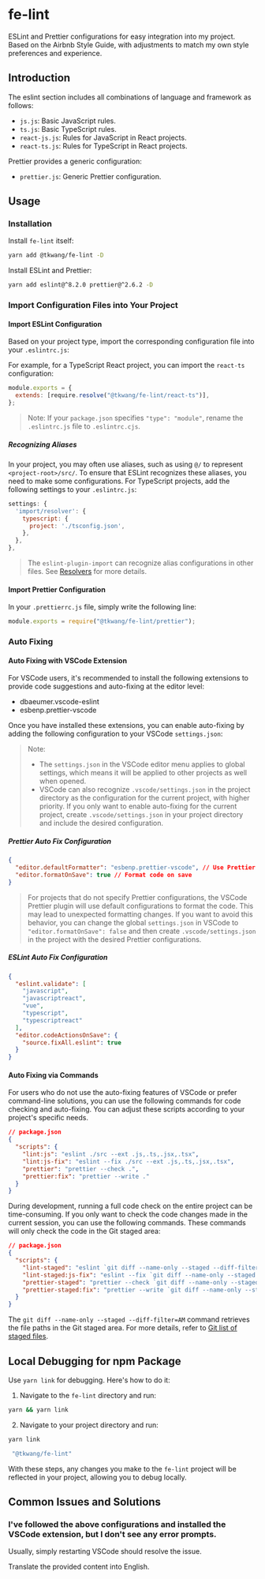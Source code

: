 # fe-lint

ESLint and Prettier configurations for easy integration into my project.
Based on the Airbnb Style Guide, with adjustments to match my own style preferences and experience.

## Introduction

The eslint section includes all combinations of language and framework as follows:

- `js.js`: Basic JavaScript rules.
- `ts.js`: Basic TypeScript rules.
- `react-js.js`: Rules for JavaScript in React projects.
- `react-ts.js`: Rules for TypeScript in React projects.

Prettier provides a generic configuration:

- `prettier.js`: Generic Prettier configuration.

## Usage

### Installation

Install `fe-lint` itself:

```bash
yarn add @tkwang/fe-lint -D
```

Install ESLint and Prettier:

```bash
yarn add eslint@^8.2.0 prettier@^2.6.2 -D
```

### Import Configuration Files into Your Project

#### Import ESLint Configuration

Based on your project type, import the corresponding configuration file into your `.eslintrc.js`:

For example, for a TypeScript React project, you can import the `react-ts` configuration:

```js
module.exports = {
  extends: [require.resolve("@tkwang/fe-lint/react-ts")],
};
```

> Note: If your `package.json` specifies `"type": "module"`, rename the `.eslintrc.js` file to `.eslintrc.cjs`.

##### Recognizing Aliases

In your project, you may often use aliases, such as using `@/` to represent `<project-root>/src/`. To ensure that ESLint recognizes these aliases, you need to make some configurations. For TypeScript projects, add the following settings to your `.eslintrc.js`:

```js
settings: {
  'import/resolver': {
    typescript: {
      project: './tsconfig.json',
    },
  },
},
```

> The `eslint-plugin-import` can recognize alias configurations in other files. See [Resolvers](https://github.com/benmosher/eslint-plugin-import/wiki/Resolvers) for more details.

#### Import Prettier Configuration

In your `.prettierrc.js` file, simply write the following line:

```js
module.exports = require("@tkwang/fe-lint/prettier");
```

### Auto Fixing

#### Auto Fixing with VSCode Extension

For VSCode users, it's recommended to install the following extensions to provide code suggestions and auto-fixing at the editor level:

- dbaeumer.vscode-eslint
- esbenp.prettier-vscode

Once you have installed these extensions, you can enable auto-fixing by adding the following configuration to your VSCode `settings.json`:

> Note:
>
> - The `settings.json` in the VSCode editor menu applies to global settings, which means it will be applied to other projects as well when opened.
> - VSCode can also recognize `.vscode/settings.json` in the project directory as the configuration for the current project, with higher priority. If you only want to enable auto-fixing for the current project, create `.vscode/settings.json` in your project directory and include the desired configuration.

##### Prettier Auto Fix Configuration

```json
{
  "editor.defaultFormatter": "esbenp.prettier-vscode", // Use Prettier as the default code formatter
  "editor.formatOnSave": true // Format code on save
}
```

> For projects that do not specify Prettier configurations, the VSCode Prettier plugin will use default configurations to format the code. This may lead to unexpected formatting changes. If you want to avoid this behavior, you can change the global `settings.json` in VSCode to `"editor.formatOnSave": false` and then create `.vscode/settings.json` in the project with the desired Prettier configurations.

##### ESLint Auto Fix Configuration

```json
{
  "eslint.validate": [
    "javascript",
    "javascriptreact",
    "vue",
    "typescript",
    "typescriptreact"
  ],
  "editor.codeActionsOnSave": {
    "source.fixAll.eslint": true
  }
}
```

#### Auto Fixing via Commands

For users who do not use the auto-fixing features of VSCode or prefer command-line solutions, you can use the following commands for code checking and auto-fixing. You can adjust these scripts according to your project's specific needs.

```json
// package.json
{
  "scripts": {
    "lint:js": "eslint ./src --ext .js,.ts,.jsx,.tsx",
    "lint:js-fix": "eslint --fix ./src --ext .js,.ts,.jsx,.tsx",
    "prettier": "prettier --check .",
    "prettier:fix": "prettier --write ."
  }
}
```

During development, running a full code check on the entire project can be time-consuming. If you only want to check the code changes made in the current session, you can use the following commands. These commands will only check the code in the Git staged area:

```json
// package.json
{
  "scripts": {
    "lint-staged": "eslint `git diff --name-only --staged --diff-filter=AM`",
    "lint-staged:js-fix": "eslint --fix `git diff --name-only --staged --diff-filter=AM`",
    "prettier-staged": "prettier --check `git diff --name-only --staged --diff-filter=AM`",
    "prettier-staged:fix": "prettier --write `git diff --name-only --staged --diff-filter=AM`"
  }
}
```

The `git diff --name-only --staged --diff-filter=AM` command retrieves the file paths in the Git staged area. For more details, refer to [Git list of staged files](https://stackoverflow.com/a/33610683/19547174).

## Local Debugging for npm Package

Use `yarn link` for debugging. Here's how to do it:

1. Navigate to the `fe-lint` directory and run:

```bash
yarn && yarn link
```

2. Navigate to your project directory and run:

```bash
yarn link

 "@tkwang/fe-lint"
```

With these steps, any changes you make to the `fe-lint` project will be reflected in your project, allowing you to debug locally.

## Common Issues and Solutions

### I've followed the above configurations and installed the VSCode extension, but I don't see any error prompts.

Usually, simply restarting VSCode should resolve the issue.

Translate the provided content into English.
